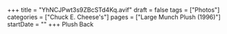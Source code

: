 +++
title = "YhNCJPwt3s9ZBcSTd4Kq.avif"
draft = false
tags = ["Photos"]
categories = ["Chuck E. Cheese's"]
pages = ["Large Munch Plush (1996)"]
startDate = ""
+++
Plush Back
